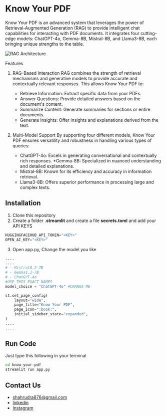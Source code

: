 # Know Your PDF
Know Your PDF is an advanced system that leverages the power of Retrieval-Augmented Generation (RAG) to provide intelligent chat capabilities for interacting with PDF documents. It integrates four cutting-edge models: ChatGPT-4o, Gemma-8B, Mistral-8B, and Llama3-8B, each bringing unique strengths to the table.

![RAG Architecture](./rag_arc.png)

Features
1. RAG-Based Interaction
RAG combines the strength of retrieval mechanisms and generative models to provide accurate and contextually relevant responses. This allows Know Your PDF to:

    * Retrieve Information: Extract specific data from your PDFs.
    * Answer Questions: Provide detailed answers based on the document's content.
    * Summarize Content: Generate summaries for sections or entire documents.
    * Generate Insights: Offer insights and explanations derived from the text.
2. Multi-Model Support
By supporting four different models, Know Your PDF ensures versatility and robustness in handling various types of queries:

    * ChatGPT-4o: Excels in generating conversational and contextually rich responses.
    *Gemma-8B: Specialized in nuanced understanding and detailed explanations.
    * Mistral-8B: Known for its efficiency and accuracy in information retrieval.
    * Llama3-8B: Offers superior performance in processing large and complex texts.

## Installation
1. Clone this repository
2. Create a folder **.streamlit** and create a file **secrets.toml** and add your API KEYS<br>
``` python
HUGGINGFACEHUB_API_TOKEN="<KEY>"
OPEN_AI_KEY="<KEY>"
```
3. Open app.py, Change the model you like <br>
``` python
....
....
# - Mistral0.2-7B
# - Gemma1.1-7B
# - ChatGPT-4o
#USE THIS EXACT NAMES
model_choice = "ChatGPT-4o" #CHANGE ME

st.set_page_config(
    layout="wide",
    page_title="Know Your PDF",
    page_icon=":book:",
    initial_sidebar_state="expanded",
)
....
....
```

## Run Code
Just type this following in your terminal
``` bash
cd know-your-pdf
streamlit run app.py
```

## Contact Us
* shahrudra876@gmail.com<br>
* [linkedin](https://www.linkedin.com/in/rudra-shah-b044781b4/)<br>
* [Instagram](https://www.instagram.com/rudra_shah_/)
